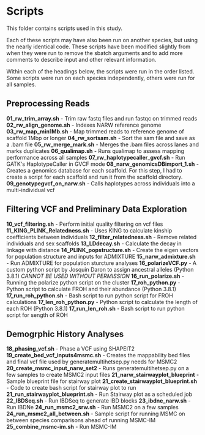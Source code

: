 # Scripts

This folder contains scripts used in this study.

Each of these scripts may have also been run on another species, but using the nearly identical code. These scripts have been modified slightly from when they were run to remove the sbatch arguments and to add more comments to describe input and other relevant information.

Within each of the headings below, the scripts were run in the order listed. Some scripts were run on each species independently, others were run for all samples.

## Preprocessing Reads

**01_rw_trim_array.sh** - Trim raw fastq files and run fastqc on trimmed reads  
**02_rw_align_genome.sh** - Indexes NARW reference genome
**03_rw_map_min1Mb.sh** - Map trimmed reads to reference genome of scaffold 1Mbp or longer
**04_rw_sortsam.sh** - Sort the sam file and save as a .bam file
**05_rw_merge_mark.sh** - Merges the .bam files across lanes and marks duplicates
**06_qualimap.sh** - Runs qualimap to assess mapping performance across all samples
**07_rw_haplotypecaller_gvcf.sh** - Run GATK's HaplotypeCaller in GVCF mode
**08_narw_genomicsDBimport_1.sh** - Creates a genomics database for each scaffold. For this step, I had to create a script for each scaffold and run it from the scaffold directory.
**09_genotypegvcf_on_narw.sh** - Calls haplotypes across individuals into a multi-individual vcf

## Filtering VCF and Preliminary Data Exploration
**10_vcf_filtering.sh** - Perform initial quality filtering on vcf files
**11_KING_PLINK_Relatedness.sh** - Uses KING to calculate kinship coefficients between individuals
**12_filter_relatedness.sh** - Remove related individuals and sex scaffolds
**13_LDdecay.sh** - Calculate the decay in linkage with distance
**14_PLINK_popstructure.sh** - Create the eigen vectors for population structure and inputs for ADMIXTURE
**15_narw_admixture.sh** - Run ADMIXTURE for population sturcture analyses
**16_polarizeVCF.py** - A custom python script by Josquin Daron to assign ancestral alleles (Python 3.8.1) *CANNOT BE USED WITHOUT PERMISSION*
**16_run_polarize.sh** - Running the polarize python script on the cluster
**17_roh_python.py** - Python script to calculate FROH and their abundance (Python 3.8.1)
**17_run_roh_python.sh** - Bash script to run python script for FROH calculations
**17_len_roh_python.py** - Python script to calculate the length of each ROH (Python 3.8.1) 
**17_run_len_roh.sh** - Bash script to run python script for sength of ROH


## Demogrphic History Analyses
**18_phasing_vcf.sh** - Phase a VCF using SHAPEIT2
**19_create_bed_vcf_inputs4msmc.sh** - Creates the mappability bed files and final vcf file used by generatemultihetsep.py needs for MSMC2
**20_create_msmc_input_narw_set2** - Runs generatemultihetsep.py on a few samples to create MSMC2 input files
**21_narw_stairwayplot_blueprint** - Sample blueprint file for stairway plot
**21_create_stairwayplot_blueprint.sh** - Code to create bash script for stairway plot to run   
**21_run_stairwayplot_blueprint.sh** - Run Stairway plot as a scheduled job
**22_IBDSeq.sh** - Run IBDSeq to generate IBD blocks
**23_ibdne_narw.sh** - Run IBDNe
**24_run_msmc2_srw.sh** - Run MSMC2 on a few samples
**24_run_msmc2_all_between.sh** - Sample script for running MSMC on between species comparisons ahead of running MSMC-IM
**25_combine_msmc-im.sh** - Run MSMC-IM 
